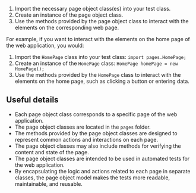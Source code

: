 1. Import the necessary page object class(es) into your test class.
2. Create an instance of the page object class.
3. Use the methods provided by the page object class to interact with the elements on the corresponding web page.

For example, if you want to interact with the elements on the home page of the web application, you would:

1. Import the `HomePage` class into your test class: `import pages.HomePage;`
2. Create an instance of the `HomePage` class: `HomePage homePage = new HomePage();`
3. Use the methods provided by the `HomePage` class to interact with the elements on the home page, such as clicking a button or entering data.

## Useful details
- Each page object class corresponds to a specific page of the web application.
- The page object classes are located in the `pages` folder.
- The methods provided by the page object classes are designed to represent common actions and interactions on each page.
- The page object classes may also include methods for verifying the content and state of the page.
- The page object classes are intended to be used in automated tests for the web application.
- By encapsulating the logic and actions related to each page in separate classes, the page object model makes the tests more readable, maintainable, and reusable.